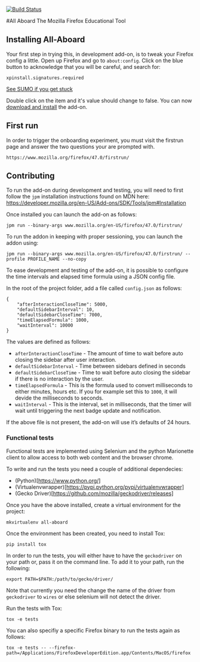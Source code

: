 [![Build Status](https://travis-ci.org/mozilla/all-aboard.svg?branch=master)](https://travis-ci.org/mozilla/all-aboard)

#All Aboard
The Mozilla Firefox Educational Tool

## Installing All-Aboard

Your first step in trying this, in development add-on, is to tweak your Firefox config a little. Open up Firefox and go to `about:config`. Click on the blue button to acknowledge that you will be careful, and search for:

```
xpinstall.signatures.required
```

[See SUMO if you get stuck](https://support.mozilla.org/en-US/kb/add-on-signing-in-firefox?#w_override-add-on-signing-advanced-users)

Double click on the item and it's value should change to false. You can now [download and install](https://github.com/mozilla/all-aboard) the add-on.

## First run

In order to trigger the onboarding experiment, you must visit the firstrun page and answer the two questions your are prompted with.

```
https://www.mozilla.org/firefox/47.0/firstrun/
```

## Contributing

To run the add-on during development and testing, you will need to first follow the `jpm` installation instructions found on MDN here:
https://developer.mozilla.org/en-US/Add-ons/SDK/Tools/jpm#Installation

Once installed you can launch the add-on as follows:

```
jpm run --binary-args www.mozilla.org/en-US/firefox/47.0/firstrun/
```

To run the addon in keeping with proper sessioning, you can launch the addon using:
```
jpm run --binary-args www.mozilla.org/en-US/firefox/47.0/firstrun/ --profile PROFILE_NAME --no-copy
```

To ease development and testing of the add-on, it is possible to configure the time intervals and elapsed time formula using a JSON config file.

In the root of the project folder, add a file called `config.json` as follows:

```
{
    "afterInteractionCloseTime": 5000,
    "defaultSidebarInterval": 10,
    "defaultSidebarCloseTime": 7000,
    "timeElapsedFormula": 1000,
    "waitInterval": 10000
}
```

The values are defined as follows:

* `afterInteractionCloseTime` - The amount of time to wait before auto closing the sidebar after user interaction.
* `defaultSidebarInterval` - Time between sidebars defined in seconds
* `defaultSidebarCloseTime` - Time to wait before auto closing the sidebar if there is no interaction by the user.
* `timeElapsedFormula` - This is the formula used to convert milliseconds to either minutes, hours etc. If you for example set this to `1000`, it will devide the milliseconds to seconds.
* `waitInterval` - This is the interval, set in milliseconds, that the timer will wait until triggering the next badge update and notification.

If the above file is not present, the add-on will use it’s defaults of 24 hours.

### Functional tests

Functional tests are implemented using Selenium and the python Marionette client to allow access to both web content and the browser chrome.

To write and run the tests you need a couple of additional dependecies:

* (Python)[https://www.python.org/]
* (Virtualenvwrapper)[https://pypi.python.org/pypi/virtualenvwrapper]
* (Gecko Driver)[https://github.com/mozilla/geckodriver/releases]

Once you have the above installed, create a virtual environment for the project:

```
mkvirtualenv all-aboard
```

Once the environment has been created, you need to install Tox:

```
pip install tox
```

In order to run the tests, you will either have to have the `geckodriver` on your path or, pass it on the command line. To add it to your path, run the following:

```
export PATH=$PATH:/path/to/gecko/driver/
```

Note that currently you need the change the name of the driver from `geckodriver` to `wires` or else selenium will not detect the driver.

Run the tests with Tox:

```
tox -e tests
```

You can also specifiy a specific Firefox binary to run the tests again as follows:

```
tox -e tests -- --firefox-path=/Applications/FirefoxDeveloperEdition.app/Contents/MacOS/firefox
```
